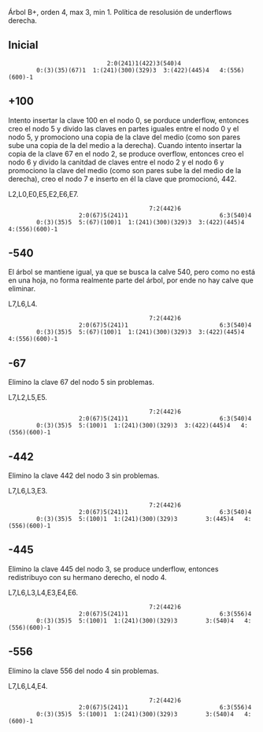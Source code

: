 Árbol B+, orden 4, max 3, min 1.
Política de resolusión de underflows derecha.

## Inicial

                                2:0(241)1(422)3(540)4
            0:(3)(35)(67)1  1:(241)(300)(329)3  3:(422)(445)4   4:(556)(600)-1

## +100

Intento insertar la clave 100 en el nodo 0, se porduce underflow, entonces creo el nodo 5
y divido las claves en partes iguales entre el nodo 0 y el nodo 5, y promociono una copia 
de la clave del medio (como son pares sube una copia de la del medio a la derecha). Cuando 
intento insertar la copia de la clave 67 en el nodo 2, se produce overflow, entonces creo el
nodo 6 y divido la canitdad de claves entre el nodo 2 y el nodo 6 y promociono la clave del 
medio (como son pares sube la del medio de la derecha), creo el nodo 7 e inserto en él la 
clave que promocionó, 442.

L2,L0,E0,E5,E2,E6,E7.

                                            7:2(442)6
                        2:0(67)5(241)1                          6:3(540)4
            0:(3)(35)5  5:(67)(100)1  1:(241)(300)(329)3  3:(422)(445)4   4:(556)(600)-1


## -540

El árbol se mantiene igual, ya que se busca la calve 540, pero como no está en una hoja, no 
forma realmente parte del árbol, por ende no hay calve que eliminar.

L7,L6,L4.

                                            7:2(442)6
                        2:0(67)5(241)1                          6:3(540)4
            0:(3)(35)5  5:(67)(100)1  1:(241)(300)(329)3  3:(422)(445)4   4:(556)(600)-1


## -67

Elimino la clave 67 del nodo 5 sin problemas.

L7,L2,L5,E5.

                                            7:2(442)6
                        2:0(67)5(241)1                          6:3(540)4
            0:(3)(35)5  5:(100)1  1:(241)(300)(329)3  3:(422)(445)4   4:(556)(600)-1


## -442

Elimino la clave 442 del nodo 3 sin problemas.

L7,L6,L3,E3.

                                            7:2(442)6
                        2:0(67)5(241)1                          6:3(540)4
            0:(3)(35)5  5:(100)1  1:(241)(300)(329)3        3:(445)4   4:(556)(600)-1


## -445

Elimino la clave 445 del nodo 3, se produce underflow, entonces redistribuyo con su hermano 
derecho, el nodo 4.

L7,L6,L3,L4,E3,E4,E6.

                                            7:2(442)6
                        2:0(67)5(241)1                          6:3(556)4
            0:(3)(35)5  5:(100)1  1:(241)(300)(329)3        3:(540)4   4:(556)(600)-1


## -556

Elimino la clave 556 del nodo 4 sin problemas.

L7,L6,L4,E4.

                                            7:2(442)6
                        2:0(67)5(241)1                          6:3(556)4
            0:(3)(35)5  5:(100)1  1:(241)(300)(329)3        3:(540)4   4:(600)-1

